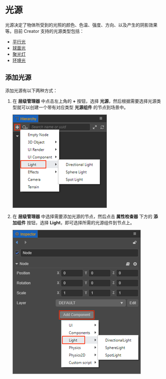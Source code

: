 # 光源

光源决定了物体所受到的光照的颜色、色温、强度、方向、以及产生的阴影效果等。目前 Creator 支持的光源类型包括：

- [平行光](dir-light.md)
- [球面光](sphere-light.md)
- [聚光灯](spot-light.md)
- [环境光](ambient.md)

## 添加光源

添加光源有以下两种方式：

1. 在 **层级管理器** 中点击左上角的 **+** 按钮，选择 **光源**，然后根据需要选择光源类型就可以创建一个带有对应类型 **光源组件** 的节点到场景中。

    ![add light](index/add-light.png)

2. 在 **层级管理器** 中选择需要添加光源的节点，然后点击 **属性检查器** 下方的 **添加组件** 按钮，选择 **Light**，即可选择所需的光源组件到节点上。

    ![add light2](index/add-light2.png)
